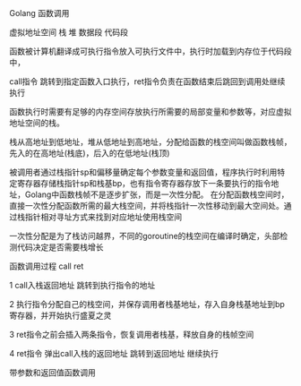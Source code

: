 Golang 函数调用

虚拟地址空间 栈 堆 数据段 代码段  

函数被计算机翻译成可执行指令放入可执行文件中，执行时加载到内存位于代码段中，

call指令 跳转到指定函数入口执行，ret指令负责在函数结束后跳回到调用处继续执行

函数执行时需要有足够的内存空间存放执行所需要的局部变量和参数等，对应虚拟地址空间的栈。

栈从高地址到低地址，堆从低地址到高地址，分配给函数的栈空间叫做函数栈帧，先入的在高地址(栈底)，后入的在低地址(栈顶)

被调用者通过栈指针sp和偏移量确定每个参数变量和返回值，程序执行时利用特定寄存器存储栈指针sp和栈基bp，也有指令寄存器存放下一条要执行的指令地址，Golang中函数栈帧不是逐步扩张，而是一次性分配。 在分配函数栈空间时，直接一次性分配函数所需的最大栈空间，并将栈指针一次性移动到最大空间处。通过栈指针相对寻址方式来找到对应地址使用栈空间

一次性分配是为了栈访问越界，不同的goroutine的栈空间在编译时确定，头部检测代码决定是否需要栈增长

函数调用过程 call ret 

1 call入栈返回地址  跳转到执行指令的地址

2 执行指令分配自己的栈空间，并保存调用者栈基地址，存入自身栈基地址到bp寄存器，并开始执行盛夏之灵

3 ret指令之前会插入两条指令，恢复调用者栈基，释放自身的栈帧空间

4 ret指令 弹出call入栈的返回地址  跳转到返回地址 继续执行



带参数和返回值函数调用